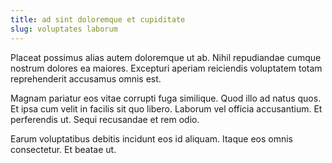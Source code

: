 ```yaml
---
title: ad sint doloremque et cupiditate
slug: voluptates laborum
---
```


Placeat possimus alias autem doloremque ut ab. Nihil repudiandae cumque nostrum dolores ea maiores. Excepturi aperiam reiciendis voluptatem totam reprehenderit accusamus omnis est.

Magnam pariatur eos vitae corrupti fuga similique. Quod illo ad natus quos. Et ipsa cum velit in facilis sit quo libero. Laborum vel officia accusantium. Et perferendis ut. Sequi recusandae et rem odio.

Earum voluptatibus debitis incidunt eos id aliquam. Itaque eos omnis consectetur. Et beatae ut.
